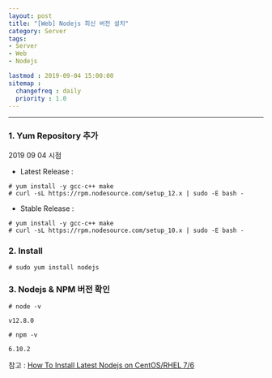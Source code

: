 ```yaml
---
layout: post
title: "[Web] Nodejs 최신 버전 설치"
category: Server
tags:
- Server
- Web
- Nodejs

lastmod : 2019-09-04 15:00:00
sitemap :
  changefreq : daily
  priority : 1.0
---
```


***

<!--미리보기-->
### 1. Yum Repository 추가
2019 09 04 시점
- Latest Release :

```linux
# yum install -y gcc-c++ make
# curl -sL https://rpm.nodesource.com/setup_12.x | sudo -E bash -
```

- Stable Release :

```linux
# yum install -y gcc-c++ make
# curl -sL https://rpm.nodesource.com/setup_10.x | sudo -E bash -
```

### 2. Install

```linux
# sudo yum install nodejs
```

### 3. Nodejs & NPM 버전 확인

```linux
# node -v 

v12.8.0

# npm -v 

6.10.2
```

참고 : [How To Install Latest Nodejs on CentOS/RHEL 7/6](https://tecadmin.net/install-latest-nodejs-and-npm-on-centos/)